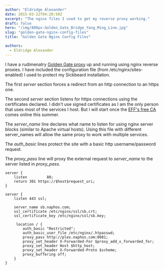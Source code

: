 ```yaml
---
author: "Eldridge Alexander"
date: 2015-03-22T04:20:50Z
excerpt: "The nginx files I used to get my reverse proxy working."
draft: false
hero: "/img/800px-Golden_Gate_Bridge_Yang_Ming_Line.jpg"
slug: "golden-gate-nginx-config-files"
title: "Golden Gate Nginx Config Files"

authors:
  - Eldridge Alexander
---
```


I have a rudimenatry [Golden Gate proxy](https://blog.eldridgealexander.com/2014/12/23/goldengate/) up and running using nginx reverse proxies. I have included the configuration file (from /etc/nginx/sites-enabled) I used to protect my Sickbeard installation.

The first *server* section forces a redirect from an http connection to an https one.

The second *server* section listens for https connections using the certificates declared. I didn't use signed certificates as I am the only person that uses most of the services I host. But I will start once the [EFF's free CA](https://www.eff.org/press/releases/new-free-certificate-authority-dramatically-increase-encrypted-internet-traffic) comes online this summer.

The *server_name* line declares what name to listen for using nginx server blocks (similar to Apache virtual hosts). Using this file with different server_names will allow the same proxy to work with multiple services.

The *auth_basic* lines protect the site with a basic http username/password request.

The *proxy_pass* line will proxy the external request to *server_name* to the server listed in *proxy_pass*.

    server {
        listen         80;
        return 301 https://$host$request_uri;
    }

    server {
        listen 443 ssl;
                
        server_name sb.naphos.com;
        ssl_certificate /etc/nginx/ssl/sb.crt;
        ssl_certificate_key /etc/nginx/ssl/sb.key;

         location / {
            auth_basic "Restricted";
            auth_basic_user_file /etc/nginx/.htpasswd;
            proxy_pass http://plex.naphos.com:8081;
            proxy_set_header X-Forwarded-For $proxy_add_x_forwarded_for;
            proxy_set_header Host $http_host;    
            proxy_set_header X-Forwarded-Proto $scheme;
            proxy_buffering off;
        } 
    }